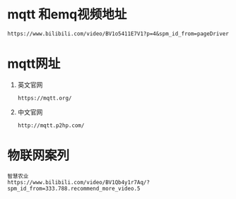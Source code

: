 # mqtt 和emq视频地址

````
https://www.bilibili.com/video/BV1o5411E7V1?p=4&spm_id_from=pageDriver
````

# mqtt网址

1. 英文官网

   ```
   https://mqtt.org/
   ```

   

2. 中文官网

   ```
   http://mqtt.p2hp.com/
   ```



# 物联网案列

```
智慧农业
https://www.bilibili.com/video/BV1Qb4y1r7Aq/?spm_id_from=333.788.recommend_more_video.5


```

